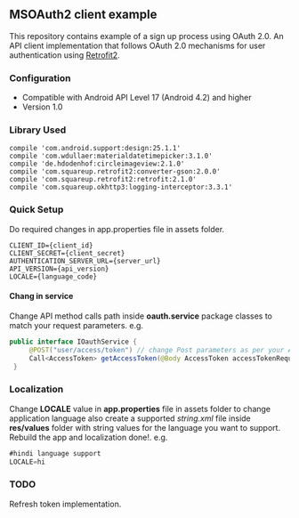 ## MSOAuth2 client example ##
This repository contains example of a sign up process using OAuth 2.0. An API client implementation that
follows OAuth 2.0 mechanisms for user authentication using [Retrofit2](https://square.github.io/retrofit/).

### Configuration ###
* Compatible with Android API Level 17 (Android 4.2) and higher
* Version 1.0

### Library Used ###
```
compile 'com.android.support:design:25.1.1'
compile 'com.wdullaer:materialdatetimepicker:3.1.0'
compile 'de.hdodenhof:circleimageview:2.1.0'
compile 'com.squareup.retrofit2:converter-gson:2.0.0'
compile 'com.squareup.retrofit2:retrofit:2.1.0'
compile 'com.squareup.okhttp3:logging-interceptor:3.3.1'
```

### Quick Setup ###
Do required changes in app.properties file in assets folder.
```
CLIENT_ID={client_id}
CLIENT_SECRET={client_secret}
AUTHENTICATION_SERVER_URL={server_url}
API_VERSION={api_version}
LOCALE={language_code}
```

#### Chang in service ####
Change API method calls path inside **oauth.service** package classes to match your request parameters.
e.g.
```java
public interface IOauthService {
     @POST("user/access/token") // change Post parameters as per your API need
     Call<AccessToken> getAccessToken(@Body AccessToken accessTokenRequest);
 }
```

### Localization ###
Change **LOCALE** value in **app.properties** file in assets folder to change application language
also create a supported *string.xml* file inside **res/values** folder with string values for the language you want to support.
Rebuild the app and localization done!.
e.g.
```javascript
#hindi language support
LOCALE=hi
```

### TODO ###
Refresh token implementation.
